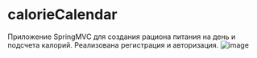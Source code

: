 # calorieCalendar
Приложение SpringMVC для создания рациона питания на день и подсчета калорий. Реализована регистрация и авторизация.
![image](https://github.com/Dmitri-ZEZ/calorieCalendar/assets/24877155/d9a9dbba-5d3b-4c6d-917f-f8ddef5df15e)
